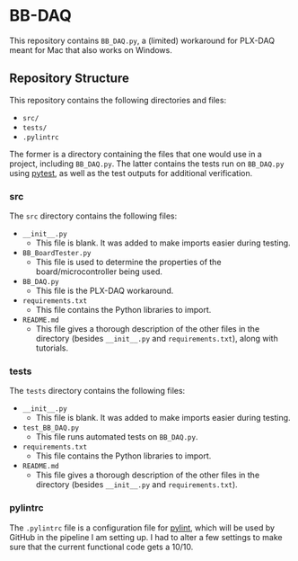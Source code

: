 # BB-DAQ
This repository contains `BB_DAQ.py`, a (limited) workaround for PLX-DAQ meant for Mac that also works on Windows.

## Repository Structure

This repository contains the following directories and files:
- `src/`
- `tests/`
- `.pylintrc`

The former is a directory containing the files that one would use in a project, including `BB_DAQ.py`. The latter contains the tests run on `BB_DAQ.py` using [pytest](https://docs.pytest.org/en/stable/), as well as the test outputs for additional verification.

### src
The `src` directory contains the following files:
- `__init__.py`
  - This file is blank. It was added to make imports easier during testing.
- `BB_BoardTester.py`
  - This file is used to determine the properties of the board/microcontroller being used.
- `BB_DAQ.py`
  - This file is the PLX-DAQ workaround.
- `requirements.txt`
  - This file contains the Python libraries to import.
- `README.md`
  - This file gives a thorough description of the other files in the directory (besides `__init__.py` and `requirements.txt`), along with tutorials.

### tests
The `tests` directory contains the following files:
- `__init__.py`
  - This file is blank. It was added to make imports easier during testing.
- `test_BB_DAQ.py`
  - This file runs automated tests on `BB_DAQ.py`.
- `requirements.txt`
  - This file contains the Python libraries to import.
- `README.md`
  - This file gives a thorough description of the other files in the directory (besides `__init__.py` and `requirements.txt`).

### pylintrc
The `.pylintrc` file is a configuration file for [pylint](https://www.pylint.org), which will be used by GitHub in the pipeline I am setting up. I had to alter a few settings to make sure that the current functional code gets a 10/10.
